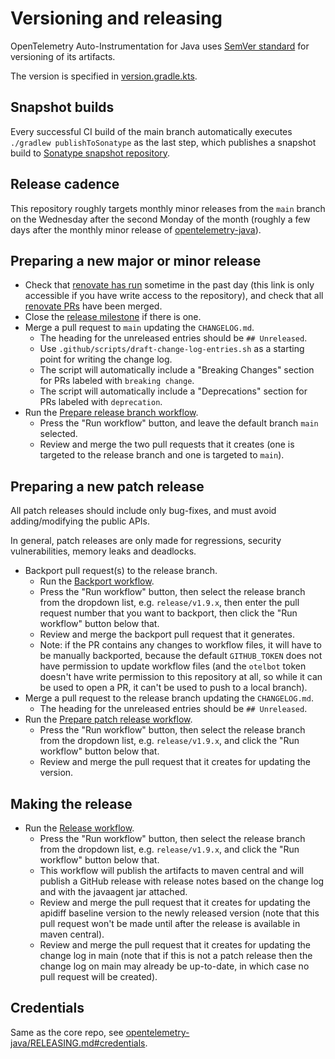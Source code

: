 # Versioning and releasing

OpenTelemetry Auto-Instrumentation for Java uses [SemVer standard](https://semver.org) for versioning of its artifacts.

The version is specified in [version.gradle.kts](version.gradle.kts).

## Snapshot builds

Every successful CI build of the main branch automatically executes `./gradlew publishToSonatype`
as the last step, which publishes a snapshot build to
[Sonatype snapshot repository](https://central.sonatype.com/service/rest/repository/browse/maven-snapshots/io/opentelemetry/).

## Release cadence

This repository roughly targets monthly minor releases from the `main` branch on the Wednesday after
the second Monday of the month (roughly a few days after the monthly minor release of
[opentelemetry-java](https://github.com/open-telemetry/opentelemetry-java)).

## Preparing a new major or minor release

- Check that
  [renovate has run](https://developer.mend.io/github/open-telemetry/opentelemetry-java-instrumentation)
  sometime in the past day (this link is only accessible if you have write access to the
  repository), and check that all
  [renovate PRs](https://github.com/open-telemetry/opentelemetry-java-instrumentation/pulls/app%2Frenovate)
  have been merged.
- Close the [release milestone](https://github.com/open-telemetry/opentelemetry-java-instrumentation/milestones)
  if there is one.
- Merge a pull request to `main` updating the `CHANGELOG.md`.
  - The heading for the unreleased entries should be `## Unreleased`.
  - Use `.github/scripts/draft-change-log-entries.sh` as a starting point for writing the change log.
  - The script will automatically include a "Breaking Changes" section for PRs labeled with `breaking change`.
  - The script will automatically include a "Deprecations" section for PRs labeled with `deprecation`.
- Run the [Prepare release branch workflow](https://github.com/open-telemetry/opentelemetry-java-instrumentation/actions/workflows/prepare-release-branch.yml).
  - Press the "Run workflow" button, and leave the default branch `main` selected.
  - Review and merge the two pull requests that it creates
    (one is targeted to the release branch and one is targeted to `main`).

## Preparing a new patch release

All patch releases should include only bug-fixes, and must avoid adding/modifying the public APIs.

In general, patch releases are only made for regressions, security vulnerabilities, memory leaks
and deadlocks.

- Backport pull request(s) to the release branch.
  - Run the [Backport workflow](https://github.com/open-telemetry/opentelemetry-java-instrumentation/actions/workflows/backport.yml).
  - Press the "Run workflow" button, then select the release branch from the dropdown list,
    e.g. `release/v1.9.x`, then enter the pull request number that you want to backport,
    then click the "Run workflow" button below that.
  - Review and merge the backport pull request that it generates.
  - Note: if the PR contains any changes to workflow files, it will have to be manually backported,
    because the default `GITHUB_TOKEN` does not have permission to update workflow files (and the
    `otelbot` token doesn't have write permission to this repository at all, so while it
    can be used to open a PR, it can't be used to push to a local branch).
- Merge a pull request to the release branch updating the `CHANGELOG.md`.
  - The heading for the unreleased entries should be `## Unreleased`.
- Run the [Prepare patch release workflow](https://github.com/open-telemetry/opentelemetry-java-instrumentation/actions/workflows/prepare-patch-release.yml).
  - Press the "Run workflow" button, then select the release branch from the dropdown list,
    e.g. `release/v1.9.x`, and click the "Run workflow" button below that.
  - Review and merge the pull request that it creates for updating the version.

## Making the release

- Run the [Release workflow](https://github.com/open-telemetry/opentelemetry-java-instrumentation/actions/workflows/release.yml).
  - Press the "Run workflow" button, then select the release branch from the dropdown list,
    e.g. `release/v1.9.x`, and click the "Run workflow" button below that.
  - This workflow will publish the artifacts to maven central and will publish a GitHub release
    with release notes based on the change log and with the javaagent jar attached.
  - Review and merge the pull request that it creates for updating the apidiff baseline version
    to the newly released version (note that this pull request won't be made until after the release
    is available in maven central).
  - Review and merge the pull request that it creates for updating the change log in main
    (note that if this is not a patch release then the change log on main may already be up-to-date,
    in which case no pull request will be created).

## Credentials

Same as the core repo, see [opentelemetry-java/RELEASING.md#credentials](https://github.com/open-telemetry/opentelemetry-java/blob/main/RELEASING.md#credentials).
